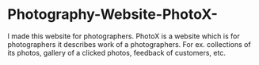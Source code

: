 # Photography-Website-PhotoX-
I made this website for photographers. PhotoX is a website which is for photographers it describes work of a photographers. For ex. collections of its photos, gallery of a clicked photos, feedback of customers, etc.
